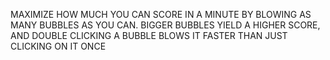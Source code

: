 MAXIMIZE HOW MUCH YOU CAN SCORE IN A MINUTE BY BLOWING AS MANY
BUBBLES AS YOU CAN. BIGGER BUBBLES YIELD A HIGHER SCORE,
AND DOUBLE CLICKING A BUBBLE BLOWS IT FASTER THAN JUST CLICKING 
ON IT ONCE


